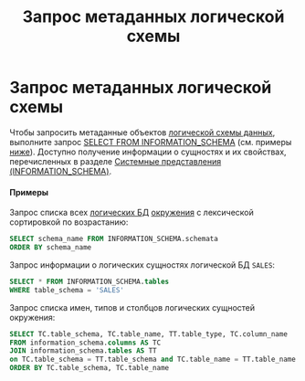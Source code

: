 ﻿---
layout: default
title: Запрос метаданных логической схемы
nav_order: 12
parent: Управление схемой данных
grand_parent: Работа с системой
has_children: false
---

Запрос метаданных логической схемы
==================================

Чтобы запросить метаданные объектов [логической схемы данных](../../../Обзор_понятий_компонентов_и_связей/Основные_понятия/Логическая_схема_данных/Логическая_схема_данных.md), 
выполните запрос [SELECT FROM INFORMATION_SCHEMA](../../../Справочная_информация/Запросы_SQLplus/SELECT_FROM_INFORMATION_SCHEMA/SELECT_FROM_INFORMATION_SCHEMA.md) 
(см. примеры [ниже](<LINK>)). Доступно получение информации о сущностях и их свойствах, перечисленных 
в разделе [Системные представления (INFORMATION_SCHEMA)](../../../Справочная_информация/Системные_представления_(INFORMATION_SCHEMA)/Системные_представления_(INFORMATION_SCHEMA).md).

#### Примеры

Запрос списка всех [логических БД](../../../Обзор_понятий_компонентов_и_связей/Основные_понятия/Логическая_база_данных/Логическая_база_данных.md) 
[окружения](../../../Обзор_понятий_компонентов_и_связей/Основные_понятия/Окружение/Окружение.md) 
с лексической сортировкой по возрастанию:
```sql
SELECT schema_name FROM INFORMATION_SCHEMA.schemata
ORDER BY schema_name
```
Запрос информации о логических сущностях логической БД `SALES`:
```sql
SELECT * FROM INFORMATION_SCHEMA.tables
WHERE table_schema = 'SALES'
```
Запрос списка имен, типов и столбцов логических сущностей окружения:
```sql
SELECT TC.table_schema, TC.table_name, TT.table_type, TC.column_name
FROM information_schema.columns AS TC
JOIN information_schema.tables AS TT
on TC.table_schema = TT.table_schema and TC.table_name = TT.table_name
ORDER BY TC.table_schema, TC.table_name
```